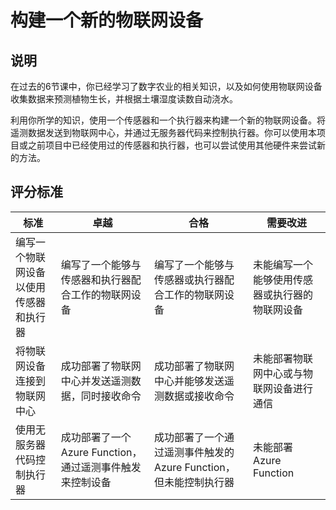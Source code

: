 <!--
CO_OP_TRANSLATOR_METADATA:
{
  "original_hash": "34010c663d96d5f419eda6ac2366a78d",
  "translation_date": "2025-08-24T22:56:29+00:00",
  "source_file": "2-farm/lessons/6-keep-your-plant-secure/assignment.md",
  "language_code": "zh"
}
-->
# 构建一个新的物联网设备

## 说明

在过去的6节课中，你已经学习了数字农业的相关知识，以及如何使用物联网设备收集数据来预测植物生长，并根据土壤湿度读数自动浇水。

利用你所学的知识，使用一个传感器和一个执行器来构建一个新的物联网设备。将遥测数据发送到物联网中心，并通过无服务器代码来控制执行器。你可以使用本项目或之前项目中已经使用过的传感器和执行器，也可以尝试使用其他硬件来尝试新的方法。

## 评分标准

| 标准 | 卓越 | 合格 | 需要改进 |
| ---- | ---- | ---- | -------- |
| 编写一个物联网设备以使用传感器和执行器 | 编写了一个能够与传感器和执行器配合工作的物联网设备 | 编写了一个能够与传感器或执行器配合工作的物联网设备 | 未能编写一个能够使用传感器或执行器的物联网设备 |
| 将物联网设备连接到物联网中心 | 成功部署了物联网中心并发送遥测数据，同时接收命令 | 成功部署了物联网中心并能够发送遥测数据或接收命令 | 未能部署物联网中心或与物联网设备进行通信 |
| 使用无服务器代码控制执行器 | 成功部署了一个Azure Function，通过遥测事件触发来控制设备 | 成功部署了一个通过遥测事件触发的Azure Function，但未能控制执行器 | 未能部署Azure Function |

